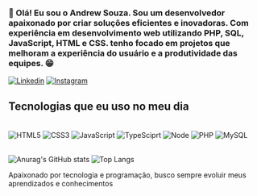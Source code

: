 ### 👋 Olá! Eu sou o Andrew Souza. Sou um desenvolvedor apaixonado por criar soluções eficientes e inovadoras. Com experiência em desenvolvimento web utilizando PHP, SQL, JavaScript, HTML e CSS. tenho focado em projetos que melhoram a experiência do usuário e a produtividade das equipes. 😁

[![Linkedin](https://img.shields.io/badge/LinkedIn-0077B5?style=for-the-badge&logo=linkedin&logoColor=white)](https://www.linkedin.com/in/andrew-gouv%C3%AAa-551b052a6/)
[![Instagram](https://img.shields.io/badge/Instagram-E4405F?style=for-the-badge&logo=instagram&logoColor=white)](https://www.instagram.com/andrewgs_?igsh=MTlmOHNoOWxjcXpyNA==)

## Tecnologias que eu uso no meu dia

<div style="display: inline_block"><br />
    <img align="center" alt="HTML5" src="https://img.shields.io/badge/HTML-239120?style=for-the-badge&logo=html5&logoColor=white">
    <img align="center" alt="CSS3" src="https://img.shields.io/badge/CSS-239120?&style=for-the-badge&logo=css3&logoColor=white">
      <img align="center" alt="JavaScript" src="https://img.shields.io/badge/JavaScript-F7DF1E?style=for-the-badge&logo=javascript&logoColor=black">
        <img align="center" alt="TypeSciprt" src="https://shields.io/badge/TypeScript-3178C6?logo=TypeScript&logoColor=FFF&style=for-the-badge">
       <img align="center" alt="Node" src="https://img.shields.io/badge/Node.js-43853D?style=for-the-badge&logo=node.js&logoColor=white">
         <img align="center" alt="PHP" src="https://img.shields.io/badge/PHP-777BB4?style=for-the-badge&logo=php&logoColor=white">
        <img align="center" alt="MySQL" src="https://img.shields.io/badge/MySQL-00000F?style=for-the-badge&logo=mysql&logoColor=white">
       
</div><br />

![Anurag's GitHub stats](https://github-stats-pi-two.vercel.app/api?username=AndrewGouvea&theme=chartreuse-dark&count_private=true&show_icons=true)
![Top Langs](https://github-stats-pi-two.vercel.app/api/top-langs/?username=AndrewGouvea&count_private=true&layout=compact)

Apaixonado por tecnologia e programação, busco sempre evoluir meus aprendizados e conhecimentos
